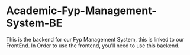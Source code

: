 # Academic-Fyp-Management-System-BE
This is the backend for our Fyp Management System, this is linked to our FrontEnd. In Order to use the frontend, you'll need to use this backend.
